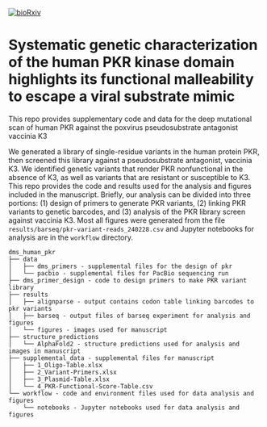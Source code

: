 [![bioRxiv](https://img.shields.io/badge/bioRxiv-10.1101/2023.01.15.524100-B31B1B.svg)]([https://doi.org/10.1101/2023.01.15.524100](https://doi.org/10.1101/2024.05.29.596416))

# Systematic genetic characterization of the human PKR kinase domain highlights its functional malleability to escape a viral substrate mimic

This repo provides supplementary code and data for the deep mutational scan of human PKR against the poxvirus pseudosubstrate antagonist vaccinia K3  

We generated a library of single-residue variants in the human protein PKR, then screened this library against a pseudosubstrate antagonist, vaccinia K3.  We identified genetic variants that render PKR nonfunctional in the absence of K3, as well as variants that are resistant or susceptible to K3.  This repo provides the code and results used for the analysis and figures included in the manuscript.  Briefly, our analysis can be divided into three portions: (1) design of primers to generate PKR variants, (2) linking PKR variants to genetic barcodes, and (3) analysis of the PKR library screen against vaccinia K3.  Most all figures were generated from the file `results/barseq/pkr-variant-reads_240228.csv` and Jupyter notebooks for analysis are in the `workflow` directory.  

```
dms_human_pkr
├── data
│   ├── dms_primers - supplemental files for the design of pkr 
│   └── pacbio - supplemental files for PacBio sequencing run
├── dms_primer_design - code to design primers to make PKR variant library
├── results
│   ├── alignparse - output contains codon table linking barcodes to pkr variants
│   ├── barseq - output files of barseq experiment for analysis and figures
│   └── figures - images used for manuscript
├── structure_predictions
│   └── AlphaFold2 - structure predictions used for analysis and images in manuscript
├── supplemental_data - supplemental files for manuscript
│   ├── 1_Oligo-Table.xlsx
│   ├── 2_Variant-Primers.xlsx
│   ├── 3_Plasmid-Table.xlsx
│   └── 4_PKR-Functional-Score-Table.csv
└── workflow - code and environment files used for data analysis and figures
    └── notebooks - Jupyter notebooks used for data analysis and figures
```
